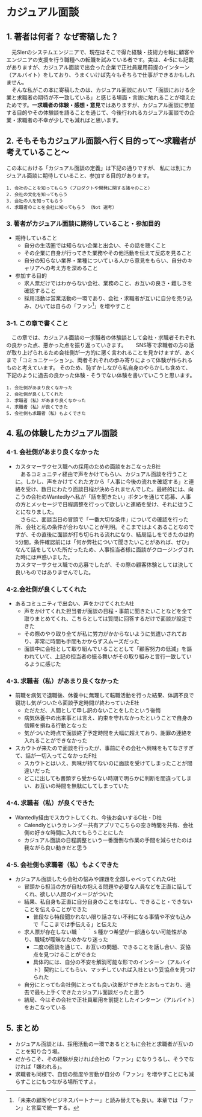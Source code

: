 # カジュアル面談
## 1. 著者は何者？ なぜ寄稿した？
　元SIerのシステムエンジニアで、現在はそこで得た経験・技術力を軸に顧客やエンジニアの支援を行う職種への転職を試みている者です。実は、4-5にも記載がありますが、カジュアル面談で出会った企業で正社員雇用前提のインターン（アルバイト）をしており、うまくいけば先々もそちらで仕事ができるかもしれません。  
　そんな私がこの本に寄稿したのは、カジュアル面談において「面談における企業と求職者の期待が不一致している」と感じる場面・言説に触れることが増えたためです。**一求職者の体験・感想・意見**ではありますが、カジュアル面談に参加する目的やその体験談を語ることを通じて、今後行われるカジュアル面談での企業・求職者の不幸が少しでも減ればと思います。

## 2. そもそもカジュアル面談へ行く目的って〜求職者が考えていること〜
この本における「カジュアル面談の定義」は下記の通りですが、
私には別にカジュアル面談に期待していること、参加する目的があります。
```
1. 会社のことを知ってもらう（プロダクトや開発に関する諸々のこと）
2. 会社の文化を知ってもらう
3. 会社の人を知ってもらう
4. 求職者のことを会社に知ってもらう （Not 選考）
```

### 3. 著者がカジュアル面談に期待していること・参加目的
* 期待していること
    * 自分の生活圏では知らない企業と出会い、その話を聴くこと
    * その企業に自身が行ってきた業務やその他活動を伝えて反応を見ること 
    * 自分の知らない業界・業種についている人から意見をもらい、自分のキャリアへの考え方を深めること
* 参加する目的
    * 求人票だけではわからない会社、業務のこと、お互いの良さ・難しさを確認すること
    * 採用活動は営業活動の一環であり、会社・求職者が互いに自分を売り込み、ひいては自らの「ファン[^1]」を増やすこと

[^1]:「未来の顧客やビジネスパートナー」と読み替えても良い。本章では「ファン」と言葉で統一する。

### 3-1. この章で書くこと
　この章では、カジュアル面談の一求職者の体験談として会社・求職者それぞれの良かった点、悪かった点を振り返っていきます。　　
SNS等で求職者の方の話が取り上げられるため会社側が一方的に悪く言われることを見かけますが、あくまで「コミュニケーション」、両者それぞれの歩み寄りによって体験が作られるものと考えています。  そのため、恥ずかしながら私自身のやらかしも含めて、下記のように過去の良かった体験・そうでない体験を書いていこうと思います。
```
1. 会社側があまり良くなかった
2. 会社側が良くしてくれた
3. 求職者（私）があまり良くなかった
4. 求職者（私）が良くできた
5. 会社側も求職者（私）もよくできた
```

## 4. 私の体験したカジュアル面談
### 4-1. 会社側があまり良くなかった
* カスタマーサクセス職への採用のための面談をおこなったB社  
　あるコミュニティ経由で声をかけてもらい、カジュアル面談を行うことに。しかし、声をかけてくれた方から「人事に今後の流れを確認する」と連絡を受け、数日にわたり面談日程が決められませんでした。最終的には、向こうの会社のWantedlyへ私が「話を聞きたい」ボタンを通じて応募、人事の方とメッセージで日程調整を行っって欲しいと連絡を受け、それに従うことになりました。  
　さらに、面談当日の冒頭で「一番大切な条件」についての確認を行った所、会社と私の条件が合わないことが判明。そこまではよくあることなのですが、その直後に面談が打ち切られる流れになり、結局話しをできたのは約5分間。条件確認前には「何か弊社について聞きたいことがあれば、ぜひ」なんて話をしていた所だったため、人事担当者様に面談がクロージングされた時には戸惑いました。  
カスタマーサクセス職での応募でしたが、その際の顧客体験としては決して良いものではありませんでした。

### 4-2.会社側が良くしてくれた
*  あるコミュニティで出会い、声をかけてくれたA社  
    * 声をかけてくれた担当者が面談の日程・事前に聞きたいことなどを全て取りまとめてくれ、こちらとしては質問に回答するだけで面談が設定できた
    * その際のやり取り全てが私に労力がかからないように気遣いされており、非常に時間も手間もかからずスムーズだった
    * 面談中に会社として取り組んでいることとして「顧客努力の低減」を謳われていて、上記の担当者の振る舞いがその取り組みと言行一致しているように感じた

### 4-3. 求職者（私）があまり良くなかった
* 前職を病気で退職後、休養中に無理して転職活動を行った結果、体調不良で寝坊し気がついたら面談予定時間が終わっていたE社
    * ただただ、人間として申し訳のないことをしたという後悔
    * 病気休養中の出来事とは言え、約束を守れなかったということで自身の信頼を損ねる行動となった
    * 気がついた時点で面談終了予定時間を大幅に超えており、謝罪の連絡を入れることができなかった
* スカウトが来たので面談を行ったが、事前にその会社へ興味をもてなさすぎて、話が一切入ってこなかったF社
    * スカウトとはいえ、興味が持てないのに面談を受けてしまったことが間違いだった
    * どこに出しても書類すら受からない時期で明らかに判断を間違ってしまい、お互いの時間を無駄にしてしまっていた

### 4-4. 求職者（私）が良くできた
* Wantedly経由でスカウトしてくれ、今後お会いするC社・D社
    * Calendlyというカレンダー共有アプリでこちらの空き時間を共有、会社側の好きな時間に入れてもらうことにした
    * カジュアル面談の日程調整という一番面倒な作業の手間を減らせたのは我ながら良い動きだと思う

### 4-5. 会社側も求職者（私）もよくできた
* カジュアル面談したら会社の悩みや課題を全部しゃべってくれたG社
    * 冒頭から担当の方が自社の抱える問題や必要な人員などを正直に話してくれ、欲しい人間のイメージがついた
    * 結果、私自身も正直に自分自身のことをはなし、できること・できないことを伝えることができた
        * 普段なら特段聞かれない限り話さない不利になる事情や不安も込みで「ここまでは手伝える」と伝えた
    * 求人票が存在しない職｀｀｀ｓ種かつ希望が一部通らない可能性があり、職域が曖昧なためかなり迷った
        * 二度の面談を通じて、お互いの問題、できることを話し合い、妥協点を見つけることができた
        * 具体的には、自分の不安を解消可能な形でのインターン（アルバイト）契約にしてもらい、マッチしていれば入社という妥協点を見つけられた
    * 自分にとっても会社側にとっても良い決断ができたとおもっており、過去で最も上手くできたカジュアル面談だったと思う
    * 結局、今はその会社で正社員雇用を前提としたインターン（アルバイト）をおこなっている


## 5. まとめ
* カジュアル面談とは、採用活動の一環であるとともに会社と求職者が互いのことを知り合う場。
* だからこそ、その経験が良ければ会社の「ファン」になりうるし、そうでなければ「嫌われる」。
* 求職者も同様で、自信の態度や言動が自分の「ファン」を増やすことにも減らすことにもつながる場所ですよ。

